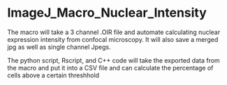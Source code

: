 # ImageJ_Macro_Nuclear_Intensity

The macro will take a 3 channel .OIR file and automate calculating nuclear expression intensity from confocal microscopy. It will also save a merged jpg as well as single channel Jpegs. 

The python script, Rscript, and C++ code will take the exported data from the macro and put it into a CSV file and can calculate the percentage of cells above a certain threshhold
